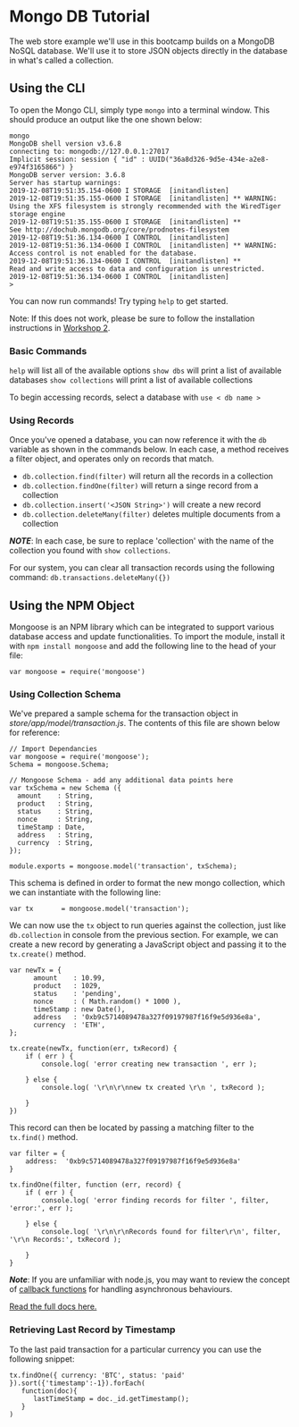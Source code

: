 # Mongo DB Tutorial
The web store example we'll use in this bootcamp builds on a MongoDB NoSQL database. We'll use it to store JSON objects directly in the database in what's called a collection.


## Using the CLI
To open the Mongo CLI, simply type `mongo` into a terminal window. This should produce an output like the one shown below:

```
mongo
MongoDB shell version v3.6.8
connecting to: mongodb://127.0.0.1:27017
Implicit session: session { "id" : UUID("36a8d326-9d5e-434e-a2e8-e974f3165866") }
MongoDB server version: 3.6.8
Server has startup warnings: 
2019-12-08T19:51:35.154-0600 I STORAGE  [initandlisten] 
2019-12-08T19:51:35.155-0600 I STORAGE  [initandlisten] ** WARNING: Using the XFS filesystem is strongly recommended with the WiredTiger storage engine
2019-12-08T19:51:35.155-0600 I STORAGE  [initandlisten] **          See http://dochub.mongodb.org/core/prodnotes-filesystem
2019-12-08T19:51:36.134-0600 I CONTROL  [initandlisten] 
2019-12-08T19:51:36.134-0600 I CONTROL  [initandlisten] ** WARNING: Access control is not enabled for the database.
2019-12-08T19:51:36.134-0600 I CONTROL  [initandlisten] **          Read and write access to data and configuration is unrestricted.
2019-12-08T19:51:36.134-0600 I CONTROL  [initandlisten] 
> 
```

You can now run commands! Try typing `help` to get started.

Note: If this does not work, please be sure to follow the installation instructions in [Workshop 2](https://github.com/BlockchainInstituteChi/developer-bootcamp/tree/master/workshop_2_build_a_crypto_store#install-mongodb).


### Basic Commands
`help` will list all of the available options
`show dbs` will print a list of available databases
`show collections` will print a list of available collections

To begin accessing records, select a database with 
`use < db name >`


### Using Records
Once you've opened a database, you can now reference it with the `db` variable as shown in the commands below. In each case, a method receives a filter object, and operates only on records that match. 

* `db.collection.find(filter)` will return all the records in a collection
* `db.collection.findOne(filter)` will return a singe record from a collection
* `db.collection.insert('<JSON String>')` will create a new record
* `db.collection.deleteMany(filter)` deletes multiple documents from a collection

***NOTE***: In each case, be sure to replace 'collection' with the name of the collection you found with `show collections`.

For our system, you can clear all transaction records using the following command:
`db.transactions.deleteMany({})`


## Using the NPM Object

Mongoose is an NPM library which can be integrated to support various database access and update functionalities. To import the module, install it with `npm install mongoose` and add the following line to the head of your file:

`var mongoose = require('mongoose')`

### Using Collection Schema

We've prepared a sample schema for the transaction object in *store/app/model/transaction.js*. The contents of this file are shown below for reference:

```
// Import Dependancies
var mongoose = require('mongoose');
Schema = mongoose.Schema;

// Mongoose Schema - add any additional data points here
var txSchema = new Schema ({
  amount    : String, 
  product   : String,
  status    : String,
  nonce     : String,
  timeStamp : Date,
  address   : String,
  currency  : String,
});

module.exports = mongoose.model('transaction', txSchema);
```

This schema is defined in order to format the new mongo collection, which we can instantiate with the following line:

`var tx       = mongoose.model('transaction');`

We can now use the `tx` object to run queries against the collection, just like `db.collection` in console from the previous section. For example, we can create a new record by generating a JavaScript object and passing it to the `tx.create()` method.

```
var newTx = {
	  amount    : 10.99, 
	  product   : 1029,
	  status    : 'pending',
	  nonce     : ( Math.random() * 1000 ),
	  timeStamp : new Date(),
	  address   : '0xb9c5714089478a327f09197987f16f9e5d936e8a',
	  currency  : 'ETH',
};

tx.create(newTx, function(err, txRecord) {
	if ( err ) {
		console.log( 'error creating new transaction ', err );
		
	} else {
		console.log( '\r\n\r\nnew tx created \r\n ', txRecord );
		
	}
})
```

This record can then be located by passing a matching filter to the `tx.find()` method.

```
var filter = { 
	address:  '0xb9c5714089478a327f09197987f16f9e5d936e8a'
}

tx.findOne(filter, function (err, record) {
	if ( err ) {
		console.log( 'error finding records for filter ', filter, 'error:', err );
		
	} else {
		console.log( '\r\n\r\nRecords found for filter\r\n', filter, '\r\n Records:', txRecord );
		
	}	
}
```

***Note***: If you are unfamiliar with node.js, you may want to review the concept of [callback functions](https://guide.freecodecamp.org/javascript/callback-functions/) for handling asynchronous behaviours.
 
[Read the full docs here.](https://docs.mongodb.com/manual/)


### Retrieving Last Record by Timestamp

To the last paid transaction for a particular currency you can use the following snippet:

```
tx.findOne({ currency: 'BTC', status: 'paid' }).sort({'timestamp':-1}).forEach( 
   function(doc){ 
      lastTimeStamp = doc._id.getTimestamp(); 
   }
)
```